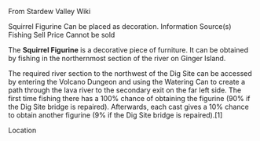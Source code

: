 From Stardew Valley Wiki

Squirrel Figurine Can be placed as decoration. Information Source(s) Fishing Sell Price Cannot be sold

The **Squirrel Figurine** is a decorative piece of furniture. It can be obtained by fishing in the northernmost section of the river on Ginger Island.

The required river section to the northwest of the Dig Site can be accessed by entering the Volcano Dungeon and using the Watering Can to create a path through the lava river to the secondary exit on the far left side. The first time fishing there has a 100% chance of obtaining the figurine (90% if the Dig Site bridge is repaired). Afterwards, each cast gives a 10% chance to obtain another figurine (9% if the Dig Site bridge is repaired).\[1]

Location
